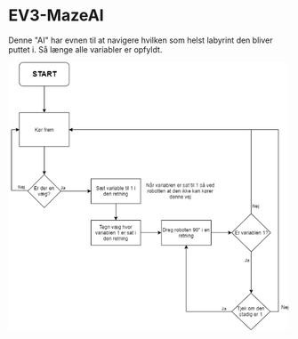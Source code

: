 # EV3-MazeAI
Denne "AI" har evnen til at navigere hvilken som helst labyrint den bliver puttet i. Så længe alle variabler er opfyldt.

![Flow Chart](https://github.com/kasp470f/EV3-MazeAI/blob/master/img/EV3%20-%20Weak%20AI%20Simple.png)
